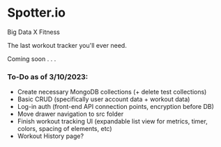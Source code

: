 # Spotter.io

Big Data X Fitness

The last workout tracker you'll ever need.

Coming soon . . .


<h3>
To-Do as of 3/10/2023:
</h3>
<ul>
<li>Create necessary MongoDB collections (+ delete test collections)</li>
<li>Basic CRUD (specifically user account data + workout data)</li>
<li>Log-in auth (front-end API connection points, encryption before DB)</li>
<li>Move drawer navigation to src folder</li>
<li>Finish workout tracking UI (expandable list view for metrics, timer, colors, spacing of elements, etc)</li>
<li>Workout History page?</li>

